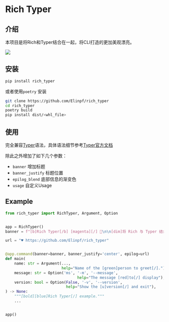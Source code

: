 # Rich Typer

## 介绍

本项目是将Rich和Typer结合在一起，将CLI打造的更加美观漂亮。

![](images/example.png)

## 安装

```bash
pip install rich_typer
```

或者使用`poetry` 安装

```bash
git clone https://github.com/Elinpf/rich_typer
cd rich_typer
poetry build
pip install dist/<whl_file>
```

## 使用

完全兼容[Typer](https://github.com/tiangolo/typer)语法，具体语法细节参考[Typer官方文档](https://typer.tiangolo.com/)


除此之外增加了如下几个参数：

- `banner`  增加标题
- `banner_justify` 标题位置
- `epilog_blend` 底部信息的渐变色
- `usage` 自定义Usage

## Example

```py
from rich_typer import RichTyper, Argument, Option


app = RichTyper()
banner = f"[b]Rich Typer[/b] [magenta][/] 🤑\n\n[dim]将 Rich 与 Typer 结合起来，使界面更加漂亮。\n"

url = "♥ https://github.com/Elinpf/rich_typer"


@app.command(banner=banner, banner_justify='center', epilog=url)
def main(
    name: str = Argument(...,
                         help="Name of the [green]person to greet[/]."),
    message: str = Option('ms', '-m', '--message',
                                help="The message [red]to[/] display"),
    version: bool = Option(False, '-v', '--version',
                           help="Show the [u]version[/] and exit"),
) -> None:
    """[bold][blue]Rich Typer[/] example."""
    ...


app()
```
